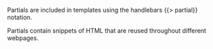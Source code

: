 Partials are included in templates using the handlebars {{> partial}} notation.

Partials contain snippets of HTML that are reused throughout different webpages.
